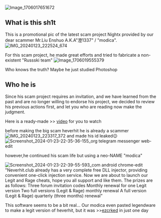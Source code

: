 ![Image_1706017651672](https://github.com/South-Haruna-Institute-of-Technology/nightx_shit/assets/65479796/b2eccb0a-31a1-450f-882d-7c708a652a7e)

## What is this sh1t

This is a promotional pic of the latest scam project Nightx provided by our dear scammer Mr.Liu Enshuo A.K.A"澄1337" / "modica". 
![IMG_20240123_222524_674](https://github.com/South-Haruna-Institute-of-Technology/nightx_shit/assets/65479796/ccb139d3-9f2a-4f8e-b15d-5504dae1d4e2)

For this scam project, he made great efforts and tried to fabricate a non-existent "Russski team"
![Image_1706019555379](https://github.com/South-Haruna-Institute-of-Technology/nightx_shit/assets/65479796/5f532da0-206e-4825-ac57-244cf69b12ce)

Who knows the truth? Maybe he just studied Photoshop

## Who he is

Since his scam project requires an invitation, and we have learned from the past and are no longer willing to endorse his project, we decided to review his previous actions first, and let you who are reading now make the judgment.


Here is a ready-made >> [video](https://www.bilibili.com/video/BV1fR4y1B7ZX/) for you to watch

before making the big scam heverhit
he is already a scammer
![IMG_20240123_223317_372](https://github.com/South-Haruna-Institute-of-Technology/nightx_shit/assets/65479796/41060fa1-8c80-45e1-a097-32bcfc0e98cd)
and made his id leaked😉
![Screenshot_2024-01-23-22-35-36-155_org telegram messenger web-edit](https://github.com/South-Haruna-Institute-of-Technology/nightx_shit/assets/65479796/ad08fef1-abaa-4888-a4cf-a37eb9de1d0e)

however,he continued his scam life
but using a neo-NAME "modica"

![Screenshot_2024-01-23-22-39-55-593_com android chrome-edit](https://github.com/South-Haruna-Institute-of-Technology/nightx_shit/assets/65479796/f3997957-d83a-4d21-997f-5af3468b70a5)
"Neverhit.club already has a very complete free DLL injector, providing convenient one-click injection service. Now we are about to launch our Legit and Rage cheats, hope you all support and like them. The prizes are as follows: Three forum invitation codes Monthly renewal for one Legit version Two full versions (Legit & Rage) monthly renewal A full version (Legit & Rage) quarterly (three months) renewal"

This software seems to be a bit real... Our modica even pasted legendware to make a legit version of heverhit, but it was >>[ezcrked](https://twitter.com/M3351AN/status/1610679877526749186) in just one day


